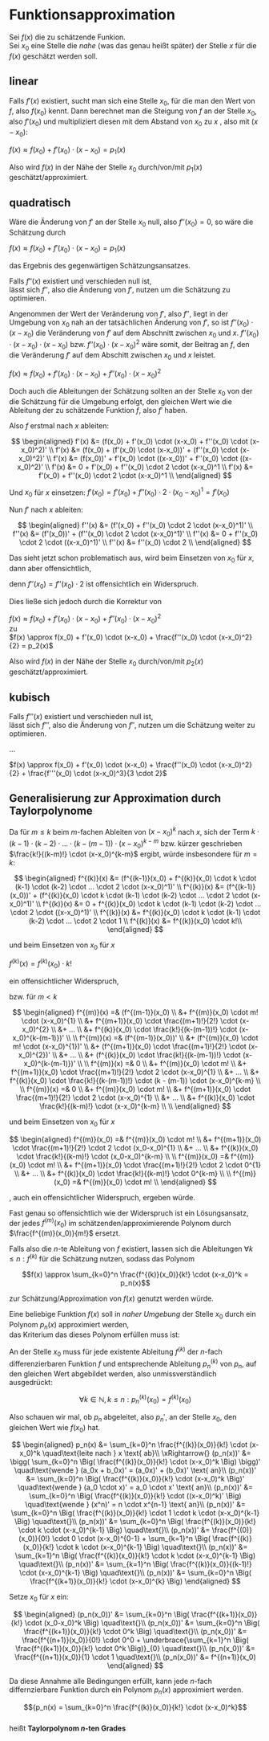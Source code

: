 # Funktionsapproximation


Sei $f(x)$ die zu schätzende Funkion.  
Sei $x_0$ eine Stelle die *nahe* (was das genau heißt später) der
  Stelle $x$ für die $f(x)$ geschätzt werden soll.


## linear

Falls $f'(x)$ existiert,
sucht man sich eine Stelle $x_0$, für die man den Wert von $f$, also $f(x_0)$ kennt.
Dann berechnet man die Steigung von $f$ an der Stelle $x_0$, also $f'(x_0)$ und
multipliziert diesen mit dem Abstand von $x_0$ zu $x$ , also mit $(x - x_0)$:

$f(x) \approx f(x_0) + f'(x_0) \cdot (x-x_0) = p_1(x)$

Also wird $f(x)$ in der Nähe der Stelle $x_0$ durch/von/mit $p_1(x)$ geschätzt/approximiert.



## quadratisch

Wäre die Änderung von $f'$ an der Stelle $x_0$ null, also $f''(x_0) = 0$,
so wäre die Schätzung durch 

$f(x) \approx f(x_0) + f'(x_0) \cdot (x-x_0) = p_1(x)$

das Ergebnis des gegenwärtigen Schätzungsansatzes.

Falls $f''(x)$ existiert und verschieden null ist,  
lässt sich $f''$, also die Änderung von $f'$, nutzen um die Schätzung zu optimieren.

Angenommen der Wert der Veränderung von $f'$, also $f''$, liegt in der Umgebung von $x_0$ nah an der tatsächlichen Änderung
von $f'$, so ist $f''(x_0) \cdot (x - x_0)$ die Veränderung von $f'$ auf dem Abschnitt zwischen $x_0$ und $x$.
$f''(x_0) \cdot (x-x_0) \cdot (x-x_0)$ bzw. $f''(x_0) \cdot (x-x_0)^2$ wäre somit, der Beitrag an $f$,
den die Veränderung $f'$ auf dem Abschitt zwischen $x_0$ und $x$ leistet.

$f(x) \approx f(x_0) + f'(x_0) \cdot (x-x_0) + f''(x_0) \cdot (x-x_0)^2$

Doch auch die Ableitungen der Schätzung sollten an der Stelle $x_0$ von der die Schätzung für die Umgebung erfolgt,
den gleichen Wert wie die Ableitung der zu schätzende Funktion $f$, also $f'$ haben.

Also $f$ erstmal nach $x$ ableiten:

$$
\begin{aligned}
f'(x) &= (f(x_0)   + f'(x_0) \cdot (x-x_0)     + f''(x_0) \cdot (x-x_0)^2)' \\
f'(x) &= (f(x_0)   + (f'(x_0) \cdot (x-x_0))'  + (f''(x_0) \cdot (x-x_0)^2)' \\
f'(x) &= (f(x_0))' + f'(x_0) \cdot ((x-x_0))'  + f''(x_0) \cdot ((x-x_0)^2)' \\
f'(x) &= 0         + f'(x_0)                   + f''(x_0) \cdot 2 \cdot (x-x_0)^1 \\
f'(x) &= f'(x_0) + f''(x_0) \cdot 2 \cdot (x-x_0)^1 \\
\end{aligned}
$$

Und $x_0$ für $x$ einsetzen: $f'(x_0) = f'(x_0) + f''(x_0) \cdot 2 \cdot (x_0-x_0)^1 = f'(x_0)$

Nun $f'$ nach $x$ ableiten:

$$
\begin{aligned}
f''(x) &= (f'(x_0)   + f''(x_0) \cdot 2 \cdot (x-x_0)^1)' \\
f''(x) &= (f'(x_0))' + (f''(x_0) \cdot 2 \cdot (x-x_0)^1)' \\
f''(x) &= 0          + f''(x_0) \cdot 2 \cdot ((x-x_0)^1)' \\
f''(x) &=              f''(x_0) \cdot 2 \\
\end{aligned}
$$

Das sieht jetzt schon problematisch aus, wird beim Einsetzen von $x_0$ für $x$, dann aber offensichtlich,

denn $f''(x_0) = f''(x_0) \cdot 2$ ist offensichtlich ein Widerspruch.

Dies ließe sich jedoch durch die Korrektur von

$f(x) \approx f(x_0) + f'(x_0) \cdot (x-x_0) + f''(x_0) \cdot (x-x_0)^2$  
zu  
$f(x) \approx f(x_0) + f'(x_0) \cdot (x-x_0) + \frac{f''(x_0) \cdot (x-x_0)^2}{2} = p_2(x)$

Also wird $f(x)$ in der Nähe der Stelle $x_0$ durch/von/mit $p_2(x)$ geschätzt/approximiert.


## kubisch

Falls $f'''(x)$ existiert und verschieden null ist,  
lässt sich $f'''$, also die Änderung von $f''$, nutzen um die Schätzung weiter zu optimieren.

...

$f(x) \approx f(x_0) + f'(x_0) \cdot (x-x_0) + \frac{f''(x_0) \cdot (x-x_0)^2}{2} + \frac{f'''(x_0) \cdot (x-x_0)^3}{3 \cdot 2}$

## Generalisierung zur Approximation durch Taylorpolynome

Da für $m \leq k$ beim $m$-fachen Ableiten von $(x-x_0)^k$ nach $x$,
sich der Term $k \cdot (k-1) \cdot (k-2) \cdot ... \cdot (k-(m-1)) \cdot (x - x_0)^{k-m}$
bzw. kürzer geschrieben $\frac{k!}{(k-m)!} \cdot (x-x_0)^{k-m}$ ergibt,
würde insbesondere für $m=k$:

$$
\begin{aligned}
f^{(k)}(x) &= (f^{(k-1)}(x_0)   + f^{(k)}(x_0) \cdot k \cdot (k-1) \cdot (k-2) \cdot ... \cdot 2 \cdot (x-x_0)^1)' \\
f^{(k)}(x) &= (f^{(k-1)}(x_0))' + (f^{(k)}(x_0) \cdot k \cdot (k-1) \cdot (k-2) \cdot ... \cdot 2 \cdot (x-x_0)^1)' \\
f^{(k)}(x) &= 0                 + f^{(k)}(x_0) \cdot k \cdot (k-1) \cdot (k-2) \cdot ... \cdot 2 \cdot ((x-x_0)^1)' \\
f^{(k)}(x) &= f^{(k)}(x_0) \cdot k \cdot (k-1) \cdot (k-2) \cdot ... \cdot 2 \cdot 1 \\
f^{(k)}(x) &= f^{(k)}(x_0) \cdot k!\\
\end{aligned}
$$

und beim Einsetzen von $x_0$ für $x$

${f^{(k)}(x) = f^{(k)}(x_0) \cdot k!}$

ein offensichtlicher Widerspruch,

bzw. für $m \lt k$

$$
\begin{aligned}
f^{(m)}(x) =&  (f^{(m-1)}(x_0) \\
              &+ f^{(m)}(x_0) \cdot m! \cdot (x-x_0)^{1} \\
              &+ f^{(m+1)}(x_0) \cdot \frac{(m+1)!}{2!} \cdot (x-x_0)^{2} \\
              &+ ... \\
              &+ f^{(k)}(x_0) \cdot \frac{k!}{(k-(m-1))!} \cdot (x-x_0)^{k-(m-1)})' \\
              \\
f^{(m)}(x) =&  (f^{(m-1)}(x_0))' \\
              &+ (f^{(m)}(x_0) \cdot m! \cdot (x-x_0)^{1})' \\
              &+ (f^{(m+1)}(x_0) \cdot \frac{(m+1)!}{2!} \cdot (x-x_0)^{2})' \\
              &+ ... \\
              &+ (f^{(k)}(x_0) \cdot \frac{k!}{(k-(m-1))!} \cdot (x-x_0)^{k-(m-1)})' \\
              \\
f^{(m)}(x) =&  0 \\
              &+ f^{(m)}(x_0) \cdot m! \\
              &+ f^{(m+1)}(x_0) \cdot \frac{(m+1)!}{2!} \cdot 2 \cdot (x-x_0)^{1} \\
              &+ ... \\
              &+ f^{(k)}(x_0) \cdot \frac{k!}{(k-(m-1))!} \cdot (k - (m-1)) \cdot (x-x_0)^{k-m} \\
              \\
f^{(m)}(x) =&  0 \\
              &+ f^{(m)}(x_0) \cdot m! \\
              &+ f^{(m+1)}(x_0) \cdot \frac{(m+1)!}{2!} \cdot 2 \cdot (x-x_0)^{1} \\
              &+ ... \\
              &+ f^{(k)}(x_0) \cdot \frac{k!}{(k-m)!} \cdot (x-x_0)^{k-m} \\
              \\
\end{aligned}
$$

und beim Einsetzen von $x_0$ für $x$

$$
\begin{aligned}
f^{(m)}(x_0) =& f^{(m)}(x_0) \cdot m! \\
              &+ f^{(m+1)}(x_0) \cdot \frac{(m+1)!}{2!} \cdot 2 \cdot (x_0-x_0)^{1} \\
              &+ ... \\
              &+ f^{(k)}(x_0) \cdot \frac{k!}{(k-m)!} \cdot (x_0-x_0)^{k-m} \\
              \\
f^{(m)}(x_0) =& f^{(m)}(x_0) \cdot m! \\
              &+ f^{(m+1)}(x_0) \cdot \frac{(m+1)!}{2!} \cdot 2 \cdot 0^{1} \\
              &+ ... \\
              &+ f^{(k)}(x_0) \cdot \frac{k!}{(k-m)!} \cdot 0^{k-m} \\
              \\
f^{(m)}(x_0) =& f^{(m)}(x_0) \cdot m! \\
\end{aligned}
$$

, auch ein offensichtlicher Widerspruch,
ergeben würde.

Fast genau so offensichtlich wie der Widerspruch ist ein Lösungsansatz,
der jedes ${f^{(m)}(x_0)}$ im schätzenden/approximierende Polynom durch
$\frac{f^{(m)}(x_0)}{m!}$ ersetzt.

<!-- ... -->

Falls also die $n$-te Ableitung von $f$ existiert,
lassen sich die Ableitungen ${\forall k \leq n: f^{(k)}}$
für die Schätzung nutzen, sodass das Polynom

$$f(x) \approx \sum_{k=0}^n \frac{f^{(k)}(x_0)}{k!} \cdot (x-x_0)^k = p_n(x)$$

zur Schätzung/Approximation von $f(x)$ genutzt werden würde.

Eine beliebige Funktion $f(x)$ soll in *naher Umgebung* der Stelle $x_0$
durch ein Polynom $p_n(x)$ approximiert werden,  
das Kriterium das dieses Polynom erfüllen muss ist:

An der Stelle $x_0$ muss für jede existente Ableitung $f^{(k)}$ der $n$-fach differenzierbaren Funktion $f$ und entsprechende Ableitung $p_n^{(k)}$ von $p_n$,
auf den gleichen Wert abgebildet werden, also unmissverständlich ausgedrückt:

$$\forall k \in \mathbb{N}, k \leq n : p_n^{(k)}(x_0) = f^{(k)}(x_0)$$  

Also schauen wir mal, ob $p_n$ abgeleitet, also $p_n'$, an der Stelle $x_0$, den gleichen Wert wie $f(x_0)$ hat.

$$
\begin{aligned}
  p_n(x)         &= \sum_{k=0}^n \frac{f^{(k)}(x_0)}{k!} \cdot (x-x_0)^k
  \quad\text{leite nach } x \text{ ab}\\
\xRightarrow{}
  (p_n(x))'      &= \bigg( \sum_{k=0}^n \Big( \frac{f^{(k)}(x_0)}{k!} \cdot (x-x_0)^k    \Big) \bigg)'
    \quad\text{wende } (a_0x + b_0x)' = (a_0x)' + (b_0x)' \text{ an}\\
  (p_n(x))'      &=        \sum_{k=0}^n \Big( \frac{f^{(k)}(x_0)}{k!} \cdot (x-x_0)^k    \Big)'
    \quad\text{wende } (a_0 \cdot x)' = a_0 \cdot x' \text{ an}\\
  (p_n(x))'      &=        \sum_{k=0}^n \Big( \frac{f^{(k)}(x_0)}{k!} \cdot ((x-x_0)^k)' \Big)
    \quad\text{wende } (x^n)' = n \cdot x^{n-1} \text{ an}\\
  (p_n(x))'      &=        \sum_{k=0}^n \Big( \frac{f^{(k)}(x_0)}{k!} \cdot 1 \cdot k \cdot (x-x_0)^{k-1} \Big)
    \quad\text{}\\
  (p_n(x))'      &=        \sum_{k=0}^n \Big( \frac{f^{(k)}(x_0)}{k!} \cdot k \cdot (x-x_0)^{k-1} \Big)
    \quad\text{}\\
  (p_n(x))'      &=        \frac{f^{(0)}(x_0)}{0!} \cdot 0 \cdot (x-x_0)^{0-1} + \sum_{k=1}^n \Big( \frac{f^{(k)}(x_0)}{k!} \cdot k \cdot (x-x_0)^{k-1} \Big)
    \quad\text{}\\
  (p_n(x))'      &=        \sum_{k=1}^n \Big( \frac{f^{(k)}(x_0)}{k!} \cdot k \cdot (x-x_0)^{k-1} \Big)
    \quad\text{}\\
  (p_n(x))'      &=        \sum_{k=1}^n \Big( \frac{f^{(k)}(x_0)}{(k-1)!} \cdot (x-x_0)^{k-1} \Big)
    \quad\text{}\\
  (p_n(x))'      &=        \sum_{k=0}^n \Big( \frac{f^{(k+1)}(x_0)}{k!} \cdot (x-x_0)^{k} \Big)
\end{aligned}
$$

Setze $x_0$ für $x$ ein:

$$
\begin{aligned}
  (p_n(x_0))'    &=        \sum_{k=0}^n \Big( \frac{f^{(k+1)}(x_0)}{k!} \cdot (x_0-x_0)^k \Big)
    \quad\text{}\\
  (p_n(x_0))'    &=        \sum_{k=0}^n \Big( \frac{f^{(k+1)}(x_0)}{k!} \cdot 0^k         \Big)
    \quad\text{}\\
  (p_n(x_0))'    &=        \frac{f^{(n+1)}(x_0)}{0!} \cdot 0^0 + \underbrace{\sum_{k=1}^n \Big( \frac{f^{(k+1)}(x_0)}{k!} \cdot 0^k \Big)}_{0}
    \quad\text{}\\
  (p_n(x_0))'    &=        \frac{f^{(n+1)}(x_0)}{1} \cdot 1
    \quad\text{}\\
  (p_n(x_0))'    &=        f^{(n+1)}(x_0)
\end{aligned}
$$

Da diese Annahme alle Bedingungen erfüllt, kann jede $n$-fach differnzierbare Funktion durch ein Polynom $p_n(x)$ approximiert werden.  


$${p_n(x) = \sum_{k=0}^n \frac{f^{(k)}(x_0)}{k!} \cdot (x-x_0)^k}$$  
heißt  **Taylorpolynom $n$-ten Grades**


<!--
#### Taylorformel

$$f(x) = p_n(x) + R_n(x,x_0)$$  
Dabei ist $R_n(x,x_0)$ die Abweichung des Taylorpolynoms $n$-ter Ordnung $p_n$ an der Stelle $x$ mit Mittelpunkt $x_0$ von $f$ im Punkt $x$.  
Wobei gilt: $\exists z: (x_0 - r) < z < (x_0 + r) : R_n(x,x_0) = \frac{f^{(n+1)}(z)}{(n+1)!} \cdot (x - x_0)^{(n+1)}$.  

#### Taylorreihe

$f(x) = \sum_{k=0}^\infin \frac{f^{(k)}(x_0)}{k!} \cdot (x-x_0)^k$  
-->
